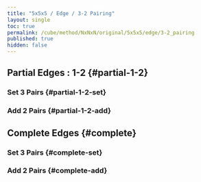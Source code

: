 ```yaml
---
title: "5x5x5 / Edge / 3-2 Pairing"
layout: single
toc: true
permalink: /cube/method/NxNxN/original/5x5x5/edge/3-2_pairing
published: true
hidden: false
---
```


<head>
  <base target="_blank">
  <link
    rel   = "stylesheet"
    type  = "text/css"
    href  = "/assets/css/twisty/NxNxN/5x5x5.css"
  >
  <script
    src   = "https://cdn.cubing.net/js/cubing/twisty"
    type  = "module"
    defer
  ></script>
</head>



## Partial Edges : 1-2 {#partial-1-2}

### Set 3 Pairs {#partial-1-2-set}

<div class="twisty-wrapper">
  <twisty-player
    dark-mode                 = "dark"
    background                = "none"
    puzzle                    = "5x5x5"
    experimental-stickering   = "F2L"
    alg                       = "u L' U L D F' R F R' y R U' R' y D' R F' R' F u' y y"
    experimental-setup-alg    = "2U 2D R U R' L' U' L y R U' R' y F' U F y2 R U' R' U L' U L 2U 2D2 R' D R L D' L' y2 D' F D' F' L D' L' 2U 2D2 R' D R L D L' 2U2 2D y2 R' D R L D' L' 2U' 2D2 R U R' L' U' L y2 R U' R' L' U2 L y2"
    experimental-setup-anchor = "start"
    tempo-scale               = "1.3"
  ></twisty-player>
</div>

### Add 2 Pairs {#partial-1-2-add}

<div class="twisty-wrapper">
  <twisty-player
    dark-mode                 = "dark"
    background                = "none"
    puzzle                    = "5x5x5"
    experimental-stickering   = "F2L"
    alg                       = "L U' L' F R' F' R u' L' U' L F R' F' R u D' R' D R B L' B' L U' R U' R' u' D F' R F R' u D' L D' L' L U' L' F R' F' R u' L' U' L F R' F' R u L U' L' R U' R' u' R U R' F R' F' R u"
    experimental-setup-alg    = "2U 2D R U R' L' U' L y R U' R' y F' U F y2 R U' R' U L' U L 2U 2D2 R' D R L D' L' y2 D' F D' F' L D' L' 2U 2D2 R' D R L D L' 2U2 2D y2 R' D R L D' L' 2U' 2D2 R U R' L' U' L y2 R U' R' L' U2 L y2 u L' U L D F' R F R' y R U' R' y D' R F' R' F u' y y"
    experimental-setup-anchor = "start"
    tempo-scale               = "1.3"
  ></twisty-player>
</div>



## Complete Edges {#complete}

### Set 3 Pairs {#complete-set}

<div class="twisty-wrapper">
  <twisty-player
    dark-mode                 = "dark"
    background                = "none"
    puzzle                    = "5x5x5"
    experimental-stickering   = "F2L"
    alg                       = "L' U L F R' F' R y F R' F' R y F R' F' R y y u R' U R F R' F' R y R U' R' y D F' R F R' y R' D R y u' y"
    experimental-setup-alg    = "2U 2D R U R' L' U' L y R U' R' y F' U F y2 R U' R' U L' U L 2U 2D2 R' D R L D' L' y2 D' F D' F' L D' L' 2U 2D2 R' D R L D L' 2U2 2D y2 R' D R L D' L' 2U' 2D2 R U R' L' U' L y2 R U' R' L' U2 L y2 u L' U L D F' R F R' y R U' R' y D' R F' R' F u' y y L U' L' F R' F' R u' L' U' L F R' F' R u D' R' D R B L' B' L U' R U' R' u' D F' R F R' u D' L D' L' L U' L' F R' F' R u' L' U' L F R' F' R u L U' L' R U' R' u' R U R' F R' F' R u"
    experimental-setup-anchor = "start"
    tempo-scale               = "1.3"
  ></twisty-player>
</div>

### Add 2 Pairs {#complete-add}

<div class="twisty-wrapper">
  <twisty-player
    dark-mode                 = "dark"
    background                = "none"
    puzzle                    = "5x5x5"
    experimental-stickering   = "F2L"
    alg                       = "R U' R' u' D' R F' R' F u D R' D R u' L F' L' F R U' R' u y' R U R' F R' F' R U' u' R U R' F R' F' R u"
    experimental-setup-alg    = "2U 2D R U R' L' U' L y R U' R' y F' U F y2 R U' R' U L' U L 2U 2D2 R' D R L D' L' y2 D' F D' F' L D' L' 2U 2D2 R' D R L D L' 2U2 2D y2 R' D R L D' L' 2U' 2D2 R U R' L' U' L y2 R U' R' L' U2 L y2 u L' U L D F' R F R' y R U' R' y D' R F' R' F u' y y L U' L' F R' F' R u' L' U' L F R' F' R u D' R' D R B L' B' L U' R U' R' u' D F' R F R' u D' L D' L' L U' L' F R' F' R u' L' U' L F R' F' R u L U' L' R U' R' u' R U R' F R' F' R u
L' U L F R' F' R y F R' F' R y F R' F' R y y u R' U R F R' F' R y R U' R' y D F' R F R' y R' D R y u' y"
    experimental-setup-anchor = "start"
    tempo-scale               = "1.3"
  ></twisty-player>
</div>
